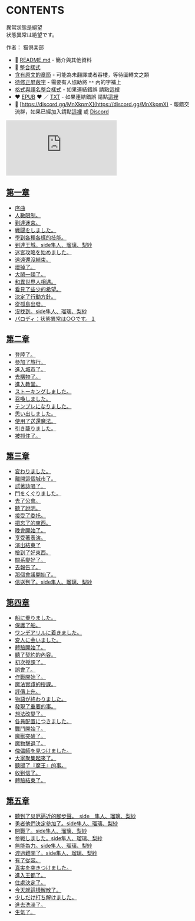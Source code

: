 # CONTENTS

異常狀態是絕望  
状態異常は絶望です。  

作者： 猫倶楽部  



- :closed_book: [README.md](README.md) - 簡介與其他資料
- :pencil: [整合樣式](%E6%95%B4%E5%90%88%E6%A8%A3%E5%BC%8F.md)
- [含有原文的章節](ja.md) - 可能為未翻譯或者吞樓，等待圖轉文之類
- [待修正屏蔽字](%E5%BE%85%E4%BF%AE%E6%AD%A3%E5%B1%8F%E8%94%BD%E5%AD%97.md) - 需要有人協助將 `**` 內的字補上
- [格式與譯名整合樣式](https://github.com/bluelovers/node-novel/blob/master/lib/locales/%E7%95%B0%E5%B8%B8%E7%8B%80%E6%85%8B%E6%98%AF%E7%B5%95%E6%9C%9B.ts) - 如果連結錯誤 請點[這裡](https://github.com/bluelovers/node-novel/blob/master/lib/locales/)
-  :heart: [EPUB](https://gitlab.com/demonovel/epub-txt/blob/master/syosetu_out/%E7%95%B0%E5%B8%B8%E7%8B%80%E6%85%8B%E6%98%AF%E7%B5%95%E6%9C%9B.epub) :heart:  ／ [TXT](https://gitlab.com/demonovel/epub-txt/blob/master/syosetu_out/out/%E7%95%B0%E5%B8%B8%E7%8B%80%E6%85%8B%E6%98%AF%E7%B5%95%E6%9C%9B.out.txt) - 如果連結錯誤 請點[這裡](https://gitlab.com/demonovel/epub-txt/blob/master/syosetu_out/syosetu_out)
- :mega: [https://discord.gg/MnXkpmX](https://discord.gg/MnXkpmX) - 報錯交流群，如果已經加入請點[這裡](https://discordapp.com/channels/467794087769014273/467794088285175809) 或 [Discord](https://discordapp.com/channels/@me)


![導航目錄](https://chart.apis.google.com/chart?cht=qr&chs=150x150&chl=https://gitlab.com/novel-group/txt-source/blob/master/syosetu_out/異常狀態是絕望/導航目錄.md "導航目錄")




## [第一章](00000_%E7%AC%AC%E4%B8%80%E7%AB%A0)

- [序曲](00000_%E7%AC%AC%E4%B8%80%E7%AB%A0/00010_%E5%BA%8F%E6%9B%B2.txt)
- [人數限制。](00000_%E7%AC%AC%E4%B8%80%E7%AB%A0/00020_%E4%BA%BA%E6%95%B8%E9%99%90%E5%88%B6%E3%80%82.txt)
- [到達迷宮。](00000_%E7%AC%AC%E4%B8%80%E7%AB%A0/00030_%20%E5%88%B0%E9%81%94%E8%BF%B7%E5%AE%AE%E3%80%82.txt)
- [戦闘をしました。](00000_%E7%AC%AC%E4%B8%80%E7%AB%A0/00040_%E6%88%A6%E9%97%98%E3%82%92%E3%81%97%E3%81%BE%E3%81%97%E3%81%9F%E3%80%82.txt)
- [學到各種各樣的技能。](00000_%E7%AC%AC%E4%B8%80%E7%AB%A0/00050_%E5%AD%B8%E5%88%B0%E5%90%84%E7%A8%AE%E5%90%84%E6%A8%A3%E7%9A%84%E6%8A%80%E8%83%BD%E3%80%82.txt)
- [到達王城。side隼人、瑠璃、梨紗](00000_%E7%AC%AC%E4%B8%80%E7%AB%A0/00060_%E5%88%B0%E9%81%94%E7%8E%8B%E5%9F%8E%E3%80%82side%E9%9A%BC%E4%BA%BA%E3%80%81%E7%91%A0%E7%92%83%E3%80%81%E6%A2%A8%E7%B4%97.txt)
- [迷宮攻略を始めました。](00000_%E7%AC%AC%E4%B8%80%E7%AB%A0/00070_%E8%BF%B7%E5%AE%AE%E6%94%BB%E7%95%A5%E3%82%92%E5%A7%8B%E3%82%81%E3%81%BE%E3%81%97%E3%81%9F%E3%80%82.txt)
- [遠遠還沒結束。](00000_%E7%AC%AC%E4%B8%80%E7%AB%A0/00080_%E9%81%A0%E9%81%A0%E9%82%84%E6%B2%92%E7%B5%90%E6%9D%9F%E3%80%82.txt)
- [壞掉了。](00000_%E7%AC%AC%E4%B8%80%E7%AB%A0/00090_%E5%A3%9E%E6%8E%89%E4%BA%86%E3%80%82.txt)
- [大鬧一頓了。](00000_%E7%AC%AC%E4%B8%80%E7%AB%A0/00100_%E5%A4%A7%E9%AC%A7%E4%B8%80%E9%A0%93%E4%BA%86%E3%80%82.txt)
- [和異世界人相遇。](00000_%E7%AC%AC%E4%B8%80%E7%AB%A0/00110_%E5%92%8C%E7%95%B0%E4%B8%96%E7%95%8C%E4%BA%BA%E7%9B%B8%E9%81%87%E3%80%82.txt)
- [看見了些少的希望。](00000_%E7%AC%AC%E4%B8%80%E7%AB%A0/00120_%E7%9C%8B%E8%A6%8B%E4%BA%86%E4%BA%9B%E5%B0%91%E7%9A%84%E5%B8%8C%E6%9C%9B%E3%80%82.txt)
- [決定了行動方針。](00000_%E7%AC%AC%E4%B8%80%E7%AB%A0/00130_%E6%B1%BA%E5%AE%9A%E4%BA%86%E8%A1%8C%E5%8B%95%E6%96%B9%E9%87%9D%E3%80%82.txt)
- [從孤島出發。](00000_%E7%AC%AC%E4%B8%80%E7%AB%A0/00140_%E5%BE%9E%E5%AD%A4%E5%B3%B6%E5%87%BA%E7%99%BC%E3%80%82.txt)
- [沒找到。side隼人、瑠璃、梨紗](00000_%E7%AC%AC%E4%B8%80%E7%AB%A0/00150_%E6%B2%92%E6%89%BE%E5%88%B0%E3%80%82side%E9%9A%BC%E4%BA%BA%E3%80%81%E7%91%A0%E7%92%83%E3%80%81%E6%A2%A8%E7%B4%97.txt)
- [パロディ：状態異常は○○です。１](00000_%E7%AC%AC%E4%B8%80%E7%AB%A0/00160_%E3%83%91%E3%83%AD%E3%83%87%E3%82%A3%EF%BC%9A%E7%8A%B6%E6%85%8B%E7%95%B0%E5%B8%B8%E3%81%AF%E2%97%8B%E2%97%8B%E3%81%A7%E3%81%99%E3%80%82%EF%BC%91.txt)


## [第二章](00010_%E7%AC%AC%E4%BA%8C%E7%AB%A0)

- [登陸了。](00010_%E7%AC%AC%E4%BA%8C%E7%AB%A0/00010_%E7%99%BB%E9%99%B8%E4%BA%86%E3%80%82.txt)
- [參加了旅行。](00010_%E7%AC%AC%E4%BA%8C%E7%AB%A0/00020_%E5%8F%83%E5%8A%A0%E4%BA%86%E6%97%85%E8%A1%8C%E3%80%82.txt)
- [進入城市了。](00010_%E7%AC%AC%E4%BA%8C%E7%AB%A0/00030_%E9%80%B2%E5%85%A5%E5%9F%8E%E5%B8%82%E4%BA%86%E3%80%82.txt)
- [去購物了。](00010_%E7%AC%AC%E4%BA%8C%E7%AB%A0/00040_%E5%8E%BB%E8%B3%BC%E7%89%A9%E4%BA%86%E3%80%82.txt)
- [進入教堂。](00010_%E7%AC%AC%E4%BA%8C%E7%AB%A0/00050_%E9%80%B2%E5%85%A5%E6%95%99%E5%A0%82%E3%80%82.txt)
- [ストーキングしました。](00010_%E7%AC%AC%E4%BA%8C%E7%AB%A0/00060_%E3%82%B9%E3%83%88%E3%83%BC%E3%82%AD%E3%83%B3%E3%82%B0%E3%81%97%E3%81%BE%E3%81%97%E3%81%9F%E3%80%82.txt)
- [召喚しました。](00010_%E7%AC%AC%E4%BA%8C%E7%AB%A0/00070_%E5%8F%AC%E5%96%9A%E3%81%97%E3%81%BE%E3%81%97%E3%81%9F%E3%80%82.txt)
- [テンプレになりました。](00010_%E7%AC%AC%E4%BA%8C%E7%AB%A0/00080_%E3%83%86%E3%83%B3%E3%83%97%E3%83%AC%E3%81%AB%E3%81%AA%E3%82%8A%E3%81%BE%E3%81%97%E3%81%9F%E3%80%82.txt)
- [思い出しました。](00010_%E7%AC%AC%E4%BA%8C%E7%AB%A0/00090_%E6%80%9D%E3%81%84%E5%87%BA%E3%81%97%E3%81%BE%E3%81%97%E3%81%9F%E3%80%82.txt)
- [使用了送還魔法。](00010_%E7%AC%AC%E4%BA%8C%E7%AB%A0/00100_%E4%BD%BF%E7%94%A8%E4%BA%86%E9%80%81%E9%82%84%E9%AD%94%E6%B3%95%E3%80%82.txt)
- [引き蘢りました。](00010_%E7%AC%AC%E4%BA%8C%E7%AB%A0/00110_%E5%BC%95%E3%81%8D%E8%98%A2%E3%82%8A%E3%81%BE%E3%81%97%E3%81%9F%E3%80%82.txt)
- [被抓住了。](00010_%E7%AC%AC%E4%BA%8C%E7%AB%A0/00120_%E8%A2%AB%E6%8A%93%E4%BD%8F%E4%BA%86%E3%80%82.txt)


## [第三章](00020_%E7%AC%AC%E4%B8%89%E7%AB%A0)

- [変わりました。](00020_%E7%AC%AC%E4%B8%89%E7%AB%A0/00010_%E5%A4%89%E3%82%8F%E3%82%8A%E3%81%BE%E3%81%97%E3%81%9F%E3%80%82.txt)
- [離開這個城市了。](00020_%E7%AC%AC%E4%B8%89%E7%AB%A0/00020_%E9%9B%A2%E9%96%8B%E9%80%99%E5%80%8B%E5%9F%8E%E5%B8%82%E4%BA%86%E3%80%82.txt)
- [試著詠唱了。](00020_%E7%AC%AC%E4%B8%89%E7%AB%A0/00030_%E8%A9%A6%E8%91%97%E8%A9%A0%E5%94%B1%E4%BA%86%E3%80%82.txt)
- [門をくぐりました。](00020_%E7%AC%AC%E4%B8%89%E7%AB%A0/00040_%E9%96%80%E3%82%92%E3%81%8F%E3%81%90%E3%82%8A%E3%81%BE%E3%81%97%E3%81%9F%E3%80%82.txt)
- [去了公會。](00020_%E7%AC%AC%E4%B8%89%E7%AB%A0/00050_%E5%8E%BB%E4%BA%86%E5%85%AC%E6%9C%83%E3%80%82.txt)
- [聽了說明。](00020_%E7%AC%AC%E4%B8%89%E7%AB%A0/00060_%E8%81%BD%E4%BA%86%E8%AA%AA%E6%98%8E%E3%80%82.txt)
- [接受了委托。](00020_%E7%AC%AC%E4%B8%89%E7%AB%A0/00070_%E6%8E%A5%E5%8F%97%E4%BA%86%E5%A7%94%E6%89%98%E3%80%82.txt)
- [把忘了的東西。](00020_%E7%AC%AC%E4%B8%89%E7%AB%A0/00080_%E6%8A%8A%E5%BF%98%E4%BA%86%E7%9A%84%E6%9D%B1%E8%A5%BF%E3%80%82.txt)
- [晚會開始了。](00020_%E7%AC%AC%E4%B8%89%E7%AB%A0/00090_%E6%99%9A%E6%9C%83%E9%96%8B%E5%A7%8B%E4%BA%86%E3%80%82.txt)
- [享受著表演。](00020_%E7%AC%AC%E4%B8%89%E7%AB%A0/00100_%E4%BA%AB%E5%8F%97%E8%91%97%E8%A1%A8%E6%BC%94%E3%80%82.txt)
- [演出結束了](00020_%E7%AC%AC%E4%B8%89%E7%AB%A0/00110_%E6%BC%94%E5%87%BA%E7%B5%90%E6%9D%9F%E4%BA%86.txt)
- [撿到了好東西。](00020_%E7%AC%AC%E4%B8%89%E7%AB%A0/00120_%E6%92%BF%E5%88%B0%E4%BA%86%E5%A5%BD%E6%9D%B1%E8%A5%BF%E3%80%82.txt)
- [關系變好了。](00020_%E7%AC%AC%E4%B8%89%E7%AB%A0/00130_%E9%97%9C%E7%B3%BB%E8%AE%8A%E5%A5%BD%E4%BA%86%E3%80%82.txt)
- [去報告了。](00020_%E7%AC%AC%E4%B8%89%E7%AB%A0/00140_%E5%8E%BB%E5%A0%B1%E5%91%8A%E4%BA%86%E3%80%82.txt)
- [那個會議開始了。](00020_%E7%AC%AC%E4%B8%89%E7%AB%A0/00150_%E9%82%A3%E5%80%8B%E6%9C%83%E8%AD%B0%E9%96%8B%E5%A7%8B%E4%BA%86%E3%80%82.txt)
- [信送到了。side隼人、瑠璃、梨紗](00020_%E7%AC%AC%E4%B8%89%E7%AB%A0/00160_%E4%BF%A1%E9%80%81%E5%88%B0%E4%BA%86%E3%80%82side%E9%9A%BC%E4%BA%BA%E3%80%81%E7%91%A0%E7%92%83%E3%80%81%E6%A2%A8%E7%B4%97.txt)


## [第四章](00030_%E7%AC%AC%E5%9B%9B%E7%AB%A0)

- [船に乗りました。](00030_%E7%AC%AC%E5%9B%9B%E7%AB%A0/00010_%E8%88%B9%E3%81%AB%E4%B9%97%E3%82%8A%E3%81%BE%E3%81%97%E3%81%9F%E3%80%82.txt)
- [保護了船。](00030_%E7%AC%AC%E5%9B%9B%E7%AB%A0/00020_%E4%BF%9D%E8%AD%B7%E4%BA%86%E8%88%B9%E3%80%82.txt)
- [ワンデアリルに着きました。](00030_%E7%AC%AC%E5%9B%9B%E7%AB%A0/00030_%E3%83%AF%E3%83%B3%E3%83%87%E3%82%A2%E3%83%AA%E3%83%AB%E3%81%AB%E7%9D%80%E3%81%8D%E3%81%BE%E3%81%97%E3%81%9F%E3%80%82.txt)
- [変人に会いました。](00030_%E7%AC%AC%E5%9B%9B%E7%AB%A0/00040_%E5%A4%89%E4%BA%BA%E3%81%AB%E4%BC%9A%E3%81%84%E3%81%BE%E3%81%97%E3%81%9F%E3%80%82.txt)
- [體驗開始了。](00030_%E7%AC%AC%E5%9B%9B%E7%AB%A0/00050_%E9%AB%94%E9%A9%97%E9%96%8B%E5%A7%8B%E4%BA%86%E3%80%82.txt)
- [聽了契約的內容。](00030_%E7%AC%AC%E5%9B%9B%E7%AB%A0/00060_%E8%81%BD%E4%BA%86%E5%A5%91%E7%B4%84%E7%9A%84%E5%85%A7%E5%AE%B9%E3%80%82.txt)
- [初次授課了。](00030_%E7%AC%AC%E5%9B%9B%E7%AB%A0/00070_%E5%88%9D%E6%AC%A1%E6%8E%88%E8%AA%B2%E4%BA%86%E3%80%82.txt)
- [誤會了。](00030_%E7%AC%AC%E5%9B%9B%E7%AB%A0/00080_%E8%AA%A4%E6%9C%83%E4%BA%86%E3%80%82.txt)
- [作戰開始了。](00030_%E7%AC%AC%E5%9B%9B%E7%AB%A0/00090_%E4%BD%9C%E6%88%B0%E9%96%8B%E5%A7%8B%E4%BA%86%E3%80%82.txt)
- [魔法實踐的授課。](00030_%E7%AC%AC%E5%9B%9B%E7%AB%A0/00100_%E9%AD%94%E6%B3%95%E5%AF%A6%E8%B8%90%E7%9A%84%E6%8E%88%E8%AA%B2%E3%80%82.txt)
- [評價上升。](00030_%E7%AC%AC%E5%9B%9B%E7%AB%A0/00110_%E8%A9%95%E5%83%B9%E4%B8%8A%E5%8D%87%E3%80%82.txt)
- [物語が終わりました。](00030_%E7%AC%AC%E5%9B%9B%E7%AB%A0/00120_%E7%89%A9%E8%AA%9E%E3%81%8C%E7%B5%82%E3%82%8F%E3%82%8A%E3%81%BE%E3%81%97%E3%81%9F%E3%80%82.txt)
- [發現了重要的事。](00030_%E7%AC%AC%E5%9B%9B%E7%AB%A0/00130_%E7%99%BC%E7%8F%BE%E4%BA%86%E9%87%8D%E8%A6%81%E7%9A%84%E4%BA%8B%E3%80%82.txt)
- [想法改變了。](00030_%E7%AC%AC%E5%9B%9B%E7%AB%A0/00140_%E6%83%B3%E6%B3%95%E6%94%B9%E8%AE%8A%E4%BA%86%E3%80%82.txt)
- [各員配置につきました。](00030_%E7%AC%AC%E5%9B%9B%E7%AB%A0/00150_%E5%90%84%E5%93%A1%E9%85%8D%E7%BD%AE%E3%81%AB%E3%81%A4%E3%81%8D%E3%81%BE%E3%81%97%E3%81%9F%E3%80%82.txt)
- [戰鬥開始了。](00030_%E7%AC%AC%E5%9B%9B%E7%AB%A0/00160_%E6%88%B0%E9%AC%A5%E9%96%8B%E5%A7%8B%E4%BA%86%E3%80%82.txt)
- [魔獸突破了。](00030_%E7%AC%AC%E5%9B%9B%E7%AB%A0/00170_%E9%AD%94%E7%8D%B8%E7%AA%81%E7%A0%B4%E4%BA%86%E3%80%82.txt)
- [魔物擊退了。](00030_%E7%AC%AC%E5%9B%9B%E7%AB%A0/00180_%E9%AD%94%E7%89%A9%E6%93%8A%E9%80%80%E4%BA%86%E3%80%82.txt)
- [傀儡師を見つけました。](00030_%E7%AC%AC%E5%9B%9B%E7%AB%A0/00190_%E5%82%80%E5%84%A1%E5%B8%AB%E3%82%92%E8%A6%8B%E3%81%A4%E3%81%91%E3%81%BE%E3%81%97%E3%81%9F%E3%80%82.txt)
- [大家聚集起來了。](00030_%E7%AC%AC%E5%9B%9B%E7%AB%A0/00200_%E5%A4%A7%E5%AE%B6%E8%81%9A%E9%9B%86%E8%B5%B7%E4%BE%86%E4%BA%86%E3%80%82.txt)
- [聽聞了『魔王』的事。](00030_%E7%AC%AC%E5%9B%9B%E7%AB%A0/00210_%E8%81%BD%E8%81%9E%E4%BA%86%E3%80%8E%E9%AD%94%E7%8E%8B%E3%80%8F%E7%9A%84%E4%BA%8B%E3%80%82.txt)
- [收到信了。](00030_%E7%AC%AC%E5%9B%9B%E7%AB%A0/00220_%E6%94%B6%E5%88%B0%E4%BF%A1%E4%BA%86%E3%80%82.txt)
- [體驗結束了。](00030_%E7%AC%AC%E5%9B%9B%E7%AB%A0/00230_%E9%AB%94%E9%A9%97%E7%B5%90%E6%9D%9F%E4%BA%86%E3%80%82.txt)


## [第五章](00040_%E7%AC%AC%E4%BA%94%E7%AB%A0)

- [聽到了災厄逼近的腳步聲。　side　隼人、瑠璃、梨紗](00040_%E7%AC%AC%E4%BA%94%E7%AB%A0/00010_%E8%81%BD%E5%88%B0%E4%BA%86%E7%81%BD%E5%8E%84%E9%80%BC%E8%BF%91%E7%9A%84%E8%85%B3%E6%AD%A5%E8%81%B2%E3%80%82%E3%80%80side%E3%80%80%E9%9A%BC%E4%BA%BA%E3%80%81%E7%91%A0%E7%92%83%E3%80%81%E6%A2%A8%E7%B4%97.txt)
- [勇者他們決定參加了。side隼人、瑠璃、梨紗](00040_%E7%AC%AC%E4%BA%94%E7%AB%A0/00020_%E5%8B%87%E8%80%85%E4%BB%96%E5%80%91%E6%B1%BA%E5%AE%9A%E5%8F%83%E5%8A%A0%E4%BA%86%E3%80%82side%E9%9A%BC%E4%BA%BA%E3%80%81%E7%91%A0%E7%92%83%E3%80%81%E6%A2%A8%E7%B4%97.txt)
- [開戰了。side隼人、瑠璃、梨紗](00040_%E7%AC%AC%E4%BA%94%E7%AB%A0/00030_%E9%96%8B%E6%88%B0%E4%BA%86%E3%80%82side%E9%9A%BC%E4%BA%BA%E3%80%81%E7%91%A0%E7%92%83%E3%80%81%E6%A2%A8%E7%B4%97.txt)
- [参戦しました。side隼人、瑠璃、梨紗](00040_%E7%AC%AC%E4%BA%94%E7%AB%A0/00040_%E5%8F%82%E6%88%A6%E3%81%97%E3%81%BE%E3%81%97%E3%81%9F%E3%80%82side%E9%9A%BC%E4%BA%BA%E3%80%81%E7%91%A0%E7%92%83%E3%80%81%E6%A2%A8%E7%B4%97.txt)
- [無能為力。side隼人、瑠璃、梨紗](00040_%E7%AC%AC%E4%BA%94%E7%AB%A0/00050_%E7%84%A1%E8%83%BD%E7%82%BA%E5%8A%9B%E3%80%82side%E9%9A%BC%E4%BA%BA%E3%80%81%E7%91%A0%E7%92%83%E3%80%81%E6%A2%A8%E7%B4%97.txt)
- [渡過難關了。side隼人、瑠璃、梨紗](00040_%E7%AC%AC%E4%BA%94%E7%AB%A0/00060_%E6%B8%A1%E9%81%8E%E9%9B%A3%E9%97%9C%E4%BA%86%E3%80%82side%E9%9A%BC%E4%BA%BA%E3%80%81%E7%91%A0%E7%92%83%E3%80%81%E6%A2%A8%E7%B4%97.txt)
- [有了從容。](00040_%E7%AC%AC%E4%BA%94%E7%AB%A0/00070_%E6%9C%89%E4%BA%86%E5%BE%9E%E5%AE%B9%E3%80%82.txt)
- [真実を突きつけました。](00040_%E7%AC%AC%E4%BA%94%E7%AB%A0/00080_%E7%9C%9F%E5%AE%9F%E3%82%92%E7%AA%81%E3%81%8D%E3%81%A4%E3%81%91%E3%81%BE%E3%81%97%E3%81%9F%E3%80%82.txt)
- [進入王都了。](00040_%E7%AC%AC%E4%BA%94%E7%AB%A0/00090_%E9%80%B2%E5%85%A5%E7%8E%8B%E9%83%BD%E4%BA%86%E3%80%82.txt)
- [住處決定了。](00040_%E7%AC%AC%E4%BA%94%E7%AB%A0/00100_%E4%BD%8F%E8%99%95%E6%B1%BA%E5%AE%9A%E4%BA%86%E3%80%82.txt)
- [今天就這樣解散了。](00040_%E7%AC%AC%E4%BA%94%E7%AB%A0/00110_%E4%BB%8A%E5%A4%A9%E5%B0%B1%E9%80%99%E6%A8%A3%E8%A7%A3%E6%95%A3%E4%BA%86%E3%80%82.txt)
- [少しだけ打ち解けました。](00040_%E7%AC%AC%E4%BA%94%E7%AB%A0/00120_%E5%B0%91%E3%81%97%E3%81%A0%E3%81%91%E6%89%93%E3%81%A1%E8%A7%A3%E3%81%91%E3%81%BE%E3%81%97%E3%81%9F%E3%80%82.txt)
- [進去洗澡了。](00040_%E7%AC%AC%E4%BA%94%E7%AB%A0/00130_%E9%80%B2%E5%8E%BB%E6%B4%97%E6%BE%A1%E4%BA%86%E3%80%82.txt)
- [生氣了。](00040_%E7%AC%AC%E4%BA%94%E7%AB%A0/00140_%E7%94%9F%E6%B0%A3%E4%BA%86%E3%80%82.txt)

